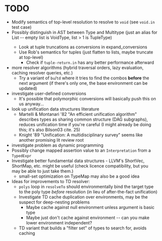 # TODO #

* Modify semantics of top-level resolution to resolve to `void` (see `void.in` test case)
* Possibly distinguish in AST between Type and Multitype (just an alias for List<Type> -- empty list is VoidType, list > 1 is TupleType)
  * Look at tuple truncations as conversions in expand_conversions
  * Use Rob's semantics for tuples (just flatten to lists, maybe truncate at top-level)
    * Check if `tuple-return.in` has any better performance afterward
* more resolver algorithms (hybrid traversal orders, lazy evaluation, caching resolver queries, etc.)
  * Try a variant of `bu`/`td` where it tries to find the combos **before** the next argument (if there's only one, the base environment can be updated)
* investigate user-defined conversions
  * It's possible that polymorphic conversions will basically push this on us anyway...
* look up unification data structures literature
  * Martelli & Montanari '82 "An efficient unification algorithm" describes types as sharing common structure (DAG subgraphs), reduces unification time if you're careful (I might already be doing this; it's also Bilson03 cite. 25)
  * Knight '89 "Unification: A multidisciplinary survey" seems like another promising lit review root
* investigate problem as dynamic programming
* Possibly change mapped assertion value to an `Interpretation` from a `TypedExpr`
* Investigate better fundamental data structures - LLVM's ShortVec, ShortMap, etc. might be useful (check licence compatibility, but you may be able to just take them.)
  * small-set optimization on TypeMap may also be a good idea
* Ideas for improvements to TD resolver:
  * `polys` loop in `resolveTo` should environmentally bind the target type to the poly type _before_ resolution (in lieu of after-the-fact unification)
  * Investigate TD cache duplication over environments, may be the suspect for deep-nesting problems
    * Maybe cache against null environment unless argument is basic type
    * Maybe just don't cache against environment -- can you make lower environment independent?
  * TD variant that builds a "filter set" of types to search for, avoids caching
